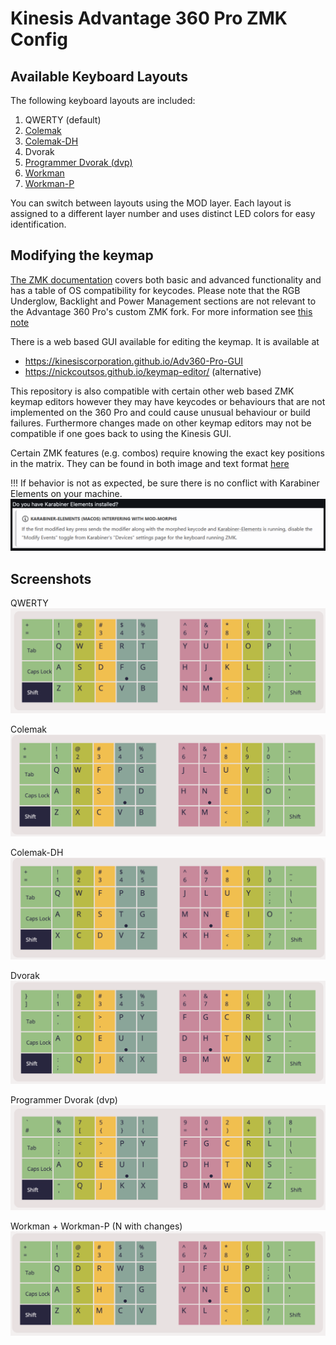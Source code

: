 # Kinesis Advantage 360 Pro ZMK Config

## Available Keyboard Layouts

The following keyboard layouts are included:

1. QWERTY (default)
2. [Colemak](https://colemak.com)
3. [Colemak-DH](https://colemakmods.github.io/mod-dh/)
4. Dvorak
5. [Programmer Dvorak (dvp)](https://www.kaufmann.no/roland/dvorak/)
6. [Workman](https://workmanlayout.org)
7. [Workman-P](https://workmanlayout.org)

You can switch between layouts using the MOD layer. Each layout is assigned to a
different layer number and uses distinct LED colors for easy identification.

## Modifying the keymap

[The ZMK documentation](https://zmk.dev/docs) covers both basic and advanced
functionality and has a table of OS compatibility for keycodes. Please note that
the RGB Underglow, Backlight and Power Management sections are not relevant to
the Advantage 360 Pro's custom ZMK fork. For more information see
[this note](#note)

There is a web based GUI available for editing the keymap. It is available at

- https://kinesiscorporation.github.io/Adv360-Pro-GUI
- https://nickcoutsos.github.io/keymap-editor/ (alternative)

This repository is also compatible with certain other web based ZMK keymap
editors however they may have keycodes or behaviours that are not implemented on
the 360 Pro and could cause unusual behaviour or build failures. Furthermore
changes made on other keymap editors may not be compatible if one goes back to
using the Kinesis GUI.

Certain ZMK features (e.g. combos) require knowing the exact key positions in
the matrix. They can be found in both image and text format
[here](assets/key-positions.md)

!!! If behavior is not as expected, be sure there is no conflict with Karabiner
Elements on your machine. ![Karabiner](assets/karabiner.png)

## Screenshots

QWERTY ![QWERTY](assets/qwerty.png)

Colemak ![Colemak](assets/colemak.png)

Colemak-DH ![Colemak-DH](./assets/colemak-dh.png)

Dvorak ![Dvorak](./assets/dvorak.png)

Programmer Dvorak (dvp) ![dvp](./assets/dvp.png)

Workman + Workman-P (N with changes) ![Workman](./assets/workman.png)
